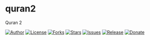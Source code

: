 # quran2
Quran 2

[![Author](https://img.shields.io/badge/author-9r3i-lightgrey.svg)](https://github.com/9r3i)
[![License](https://img.shields.io/github/license/9r3i/quran2.svg)](https://github.com/9r3i/quran2/blob/master/license.txt)
[![Forks](https://img.shields.io/github/forks/9r3i/quran2.svg)](https://github.com/9r3i/quran2/network)
[![Stars](https://img.shields.io/github/stars/9r3i/quran2.svg)](https://github.com/9r3i/quran2/stargazers)
[![Issues](https://img.shields.io/github/issues/9r3i/quran2.svg)](https://github.com/9r3i/quran2/issues)
[![Release](https://img.shields.io/github/release/9r3i/quran2.svg)](https://github.com/9r3i/quran2/releases)
[![Donate](https://img.shields.io/badge/paypal-donate-yellowgreen.svg)](https://www.paypal.com/cgi-bin/webscr?cmd=_donations&business=5VLYA8SDV3CTG&lc=ID&item_name=Software%20Developer&currency_code=USD&bn=PP%2dDonationsBF%3abtn_donateCC_LG%2egif%3aNonHosted "Donate")
